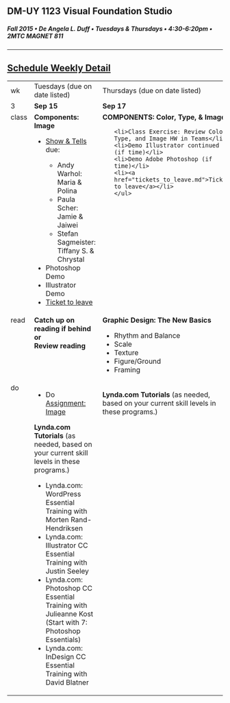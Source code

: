 ## DM-UY 1123 Visual Foundation Studio
##### Fall 2015 • De Angela L. Duff • Tuesdays & Thursdays • 4:30-6:20pm • 2MTC MAGNET 811 
---

## [Schedule Weekly Detail](dm1123_schedule_overview.md)

<table>
<tr>
<td>wk</td>
<td>Tuesdays (due on date listed)</td>
<td>Thursdays (due on date listed)</td>
</tr>
<!-- dates -->
<tr>
  <td valign="top">3</td>
  <td valign="top"><strong>Sep 15</strong></td>
  <td valign="top"><strong>Sep 17</strong></td>
</tr>
<!-- class -->
<tr>
  <td valign="top" width="4%">class</td>
  <td valign="top" width="48%"><strong>Components: Image</strong>
  <ul>  
  <li><a href="assigned_creator_show_and_tells.md">Show &amp; Tells</a> due:</li>
    <ul>
      <li>Andy Warhol: Maria & Polina </li>
      <li>Paula Scher: Jamie & Jaiwei</li>
      <li>Stefan Sagmeister: Tiffany S. & Chrystal</li>
    </ul>
  <li>Photoshop Demo</li>
  <li>Illustrator Demo</li>
  <li><a href="tickets_to_leave.md">Ticket to leave</a></li>
  </ul>

  </td>
  <td valign="top" width="48%"><strong>COMPONENTS: Color, Type, &amp; Image</strong>
    <ul>
    
    <li>Class Exercise: Review Color, Type, and Image HW in Teams</li>
    <li>Demo Illustrator continued (if time)</li>
    <li>Demo Adobe Photoshop (if time)</li>
    <li><a href="tickets_to_leave.md">Ticket to leave</a></li>
    </ul>
  </td>
</tr>

<!-- read -->
<tr>
  <td valign="top">read</td>
  <td valign="top"><strong>Catch up on reading if behind or<br>Review reading</strong></td>
  <td valign="top"><strong>Graphic Design: The New Basics</strong>
  <ul>
  <li>Rhythm and Balance</li>
  <li>Scale</li>
  <li>Texture</li>
  <li>Figure/Ground</li>
  <li>Framing</li>
  </ul>
  </ul></td>
</tr>

<!-- do -->
<tr>
  <td valign="top">do</td>
  <td valign="top">
  <ul>
  <li>Do <a href="../class_exercises/dm1123_class_exercise_image.md" target="_blank">Assignment: Image</a>
  </ul>
  <strong>Lynda.com Tutorials</strong> (as needed, based on your current skill levels in these programs.)
  <ul>
  <li>Lynda.com: WordPress Essential Training with Morten Rand-Hendriksen</li>
  <li>Lynda.com: Illustrator CC Essential Training with Justin Seeley</li>
  <li>Lynda.com: Photoshop CC Essential Training with Julieanne Kost (Start with 7: Photoshop Essentials)</li>
  <li>Lynda.com: InDesign CC Essential Training with David Blatner</li>
  </ul></td>
  <td valign="top"><p></p>
  <strong>Lynda.com Tutorials</strong> (as needed, based on your current skill levels in these programs.)</td>
</tr>
</table>